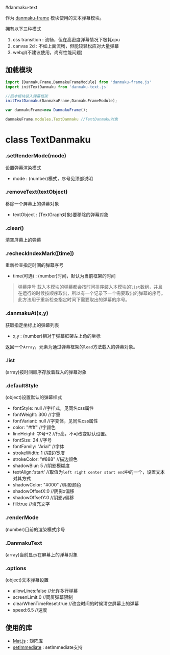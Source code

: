 #danmaku-text

作为 [danmaku-frame](https://coding.net/u/luojia/p/danmaku-frame) 模块使用的文本弹幕模块。

拥有以下三种模式

1. css transition : 流畅，但在高密度弹幕情况下极耗cpu
2. canvas 2d : 不如上面流畅，但能较轻松应对大量弹幕
3. webgl(不建议使用，尚有性能问题)

## 加载模块

```javascript
import {DanmakuFrame,DanmakuFrameModule} from 'danmaku-frame.js'
import initTextDanmaku from 'danmaku-text.js'

//把本模块装入弹幕框架
initTextDanmaku(DanmakuFrame,DanmakuFrameModule);

var danmakuFrame=new DanmakuFrame();

danmakuFrame.modules.TextDanmaku //TextDanmaku对象
```

# class TextDanmaku

### .setRenderMode(mode)
设置弹幕渲染模式

* mode : (number)模式，序号见顶部说明

### .removeText(textObject)
移除一个屏幕上的弹幕对象

* textObject : (TextGraph对象)要移除的弹幕对象

### .clear()
清空屏幕上的弹幕

### .recheckIndexMark([time])
重新检查指定时间的弹幕序号

* time(可选) :  (number)时间，默认为当前框架的时间

 > 弹幕序号
 > 载入本模块的弹幕都会按时间排序装入本模块的`list`数组，并且在运行的时候按顺序取出，所以有一个记录下一个需要取出的弹幕的序号。此方法用于重新检查指定时间下需要取出的弹幕的序号。

### .danmakuAt(x,y)
获取指定坐标上的弹幕列表

* x,y : (number)相对于弹幕框架左上角的坐标

返回一个`Array`，元素为通过弹幕框架的`load`方法载入的弹幕对象。

### .list
(array)按时间顺序存放着载入的弹幕对象

### .defaultStyle
(object)设置默认的弹幕样式

* fontStyle: null //字样式，见同名css属性
* fontWeight: 300 //字重
* fontVariant: null //字变体，见同名css属性
* color: "#fff" //字颜色
* lineHeight: 字号+2 //行高，不可改变默认设置。
* fontSize: 24 //字号
* fontFamily: "Arial" //字体
* strokeWidth: 1 //描边宽度
* strokeColor: "#888" //描边颜色
* shadowBlur: 5 //阴影模糊度
* textAlign:'start' //取值为`left right center start end`中的一个，设置文本对其方式
* shadowColor: "#000" //阴影颜色
* shadowOffsetX:0 //阴影x偏移
* shadowOffsetY:0 //阴影y偏移
* fill:true //填充文字

### .renderMode
(number)目前的渲染模式序号

### .DanmakuText
(array)当前显示在屏幕上的弹幕对象

### .options
(object)文本弹幕设置

* allowLines:false //允许多行弹幕
* screenLimit:0 //同屏弹幕限制
* clearWhenTimeReset:true //改变时间的时候清空屏幕上的弹幕
* speed:6.5 //速度

## 使用的库

* [Mat.js](https://coding.net/u/luojia/p/Mat.js/git) : 矩阵库
* [setImmediate](https://github.com/YuzuJS/setImmediate) : setImmediate支持

